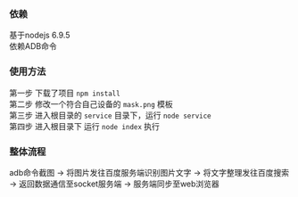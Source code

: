### 依赖

基于nodejs 6.9.5  
依赖ADB命令  

### 使用方法

第一步 下载了项目 `npm install`  
第二步 修改一个符合自己设备的 `mask.png` 模板  
第三步 进入根目录的 `service` 目录下，运行 `node service`  
第四步 进入根目录下 运行 `node index` 执行  


### 整体流程 
adb命令截图 -> 将图片发往百度服务端识别图片文字 -> 将文字整理发往百度搜索 -> 返回数据通信至socket服务端 -> 服务端同步至web浏览器